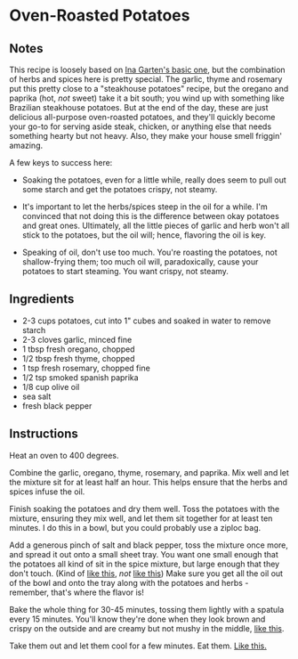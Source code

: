 # Oven-Roasted Potatoes

## Notes

This recipe is loosely based on [Ina Garten's basic one](http://www.foodnetwork.com/recipes/ina-garten/garlic-roasted-potatoes-recipe.html), but the combination of herbs and spices here is pretty special. The garlic, thyme and rosemary put this pretty close to a "steakhouse potatoes" recipe, but the oregano and paprika (hot, _not_ sweet) take it a bit south; you wind up with something like Brazilian steakhouse potatoes. But at the end of the day, these are just delicious all-purpose oven-roasted potatoes, and they'll quickly become your go-to for serving aside steak, chicken, or anything else that needs something hearty but not heavy. Also, they make your house smell friggin' amazing.

A few keys to success here:

* Soaking the potatoes, even for a little while, really does seem to pull out some starch and get the potatoes crispy, not steamy.

* It's important to let the herbs/spices steep in the oil for a while. I'm convinced that not doing this is the difference between okay potatoes and great ones. Ultimately, all the little pieces of garlic and herb won't all stick to the potatoes, but the oil will; hence, flavoring the oil is key.

* Speaking of oil, don't use too much. You're roasting the potatoes, not shallow-frying them; too much oil will, paradoxically, cause your potatoes to start steaming. You want crispy, not steamy.

## Ingredients

* 2-3 cups potatoes, cut into 1" cubes and soaked in water to remove starch
* 2-3 cloves garlic, minced fine
* 1 tbsp fresh oregano, chopped
* 1/2 tbsp fresh thyme, chopped
* 1 tsp fresh rosemary, chopped fine
* 1/2 tsp smoked spanish paprika
* 1/8 cup olive oil
* sea salt
* fresh black pepper

## Instructions

Heat an oven to 400 degrees.

Combine the garlic, oregano, thyme, rosemary, and paprika. Mix well and let the mixture sit for at least half an hour. This helps ensure that the herbs and spices infuse the oil.

Finish soaking the potatoes and dry them well. Toss the potatoes with the mixture, ensuring they mix well, and let them sit together for at least ten minutes. I do this in a bowl, but  you could probably use a ziploc bag.

Add a generous pinch of salt and black pepper, toss the mixture once more, and spread it out onto a small sheet tray. You want one small enough that the potatoes all kind of sit in the spice mixture, but large enough that they don't touch. (Kind of [like this](https://encrypted-tbn2.gstatic.com/images?q=tbn:ANd9GcR7JV_ZFBnh9siV_E0n0NJRiAyLMKhmLELt_ZBYETt1vd09-oTO), _not_ [like this](https://encrypted-tbn2.gstatic.com/images?q=tbn:ANd9GcT-17kZWb0syOFrwI9F6I2_CGL2od6IUSv83SEGVZaSM1tqwYVN)) 
Make sure you get all the oil out of the bowl and onto the tray along with the potatoes and herbs - remember, that's where the flavor is!

Bake the whole thing for 30-45 minutes, tossing them lightly with a spatula every 15 minutes. You'll know they're done when they look brown and crispy on the outside and are creamy but not mushy in the middle, [like this](http://www.bbcgoodfood.com/sites/bbcgoodfood.com/files/recipe_images/recipe-image-legacy-id--20241_11.jpg).

Take them out and let them cool for a few minutes. Eat them. [Like this.](http://img2.wikia.nocookie.net/__cb20131123155641/doodledoug-and-ronaldmcmotherfingdonald/images/e/e7/Squidward-eating-krabby-patties.gif)


